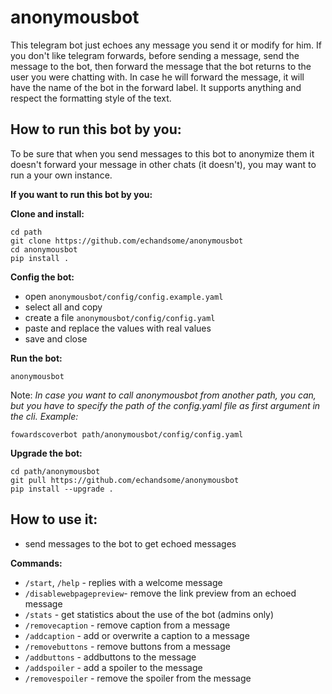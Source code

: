 # anonymousbot

This telegram bot just echoes any message you send it or modify for him. If you don't like telegram forwards, before sending a message, send the message to the bot, then forward the message that the bot returns to the user you were chatting with. In case he will forward the message, it will have the name of the bot in the forward label. It supports anything and respect the formatting style of the text.

## How to run this bot by you:
To be sure that when you send messages to this bot to anonymize them it doesn't forward your message in other chats (it doesn't), you may want to run a your own instance.

**If you want to run this bot by you:**


**Clone and install:**
```
cd path
git clone https://github.com/echandsome/anonymousbot
cd anonymousbot
pip install .
```

**Config the bot:**
- open `anonymousbot/config/config.example.yaml`
- select all and copy
- create a file `anonymousbot/config/config.yaml`
- paste and replace the values with real values
- save and close

**Run the bot:**
```
anonymousbot
```
Note: _In case you want to call anonymousbot from another path, you can, but you have to specify the path of the config.yaml file as first argument in the cli.
Example:_

```
fowardscoverbot path/anonymousbot/config/config.yaml
```

**Upgrade the bot:**
```
cd path/anonymousbot
git pull https://github.com/echandsome/anonymousbot
pip install --upgrade .
```

## How to use it:

- send messages to the bot to get echoed messages

**Commands:**

- `/start`, `/help` - replies with a welcome message
- `/disablewebpagepreview`- remove the link preview from an echoed message
- `/stats` - get statistics about the use of the bot (admins only)
- `/removecaption` - remove caption from a message
- `/addcaption` - add or overwrite a caption to a message
- `/removebuttons` - remove buttons from a message
- `/addbuttons` - addbuttons to the message
- `/addspoiler` - add a spoiler to the message
- `/removespoiler` - remove the spoiler from the message
